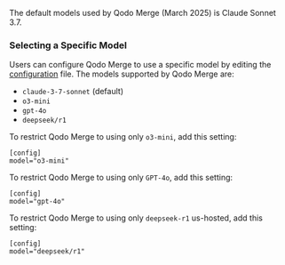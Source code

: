 
The default models used by Qodo Merge (March 2025) is Claude Sonnet 3.7.

### Selecting a Specific Model

Users can configure Qodo Merge to use a specific model by editing the [configuration](https://qodo-merge-docs.qodo.ai/usage-guide/configuration_options/) file.
The models supported by Qodo Merge are:

- `claude-3-7-sonnet` (default)
- `o3-mini`
- `gpt-4o`
- `deepseek/r1`

To restrict Qodo Merge to using only `o3-mini`, add this setting:
```
[config]
model="o3-mini"
```

To restrict Qodo Merge to using only `GPT-4o`, add this setting:
```
[config]
model="gpt-4o"
```

To restrict Qodo Merge to using only `deepseek-r1` us-hosted, add this setting:
```
[config]
model="deepseek/r1"
```


